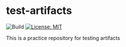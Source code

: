 # test-artifacts
![Build](https://github.com/hanley-dev/test-artifacts/actions/workflows/build.yml/badge.svg)
[![License: MIT](https://img.shields.io/badge/License-MIT-yellow.svg)](https://opensource.org/licenses/MIT)

This is a practice repository for testing artifacts

